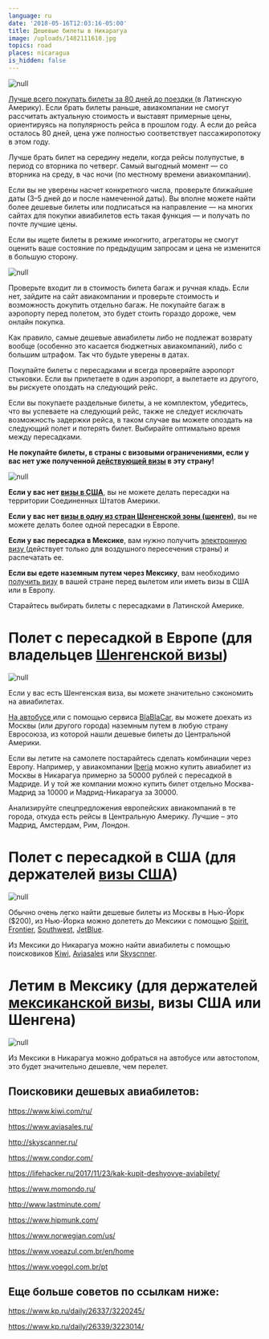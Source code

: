 ```yaml
---
language: ru
date: '2018-05-16T12:03:16-05:00'
title: Дешевые билеты в Никарагуа
image: /uploads/1482111610.jpg
topics: road
places: nicaragua
is_hidden: false
---
```

![null](/uploads/1482111610.jpg)

[Лучше всего покупать билеты за 80 дней до поездки ](https://lifehacker.ru/2014/08/29/kogda-pokupat-aviabilety/)(в Латинскую Америку). Если брать билеты раньше, авиакомпании не смогут рассчитать актуальную стоимость и выставят примерные цены, ориентируясь на популярность рейса в прошлом году. А если до рейса осталось 80 дней, цена уже полностью соответствует пассажиропотоку в этом году. 

Лучше брать билет на середину недели, когда рейсы полупустые, в период со вторника по четверг. Самый выгодный момент — со вторника на среду, в час ночи (по местному времени авиакомпании). 

Если вы не уверены насчет конкретного числа, проверьте ближайшие даты (3–5 дней до и после намеченной даты). Вы вполне можете найти более дешевые билеты или подписаться на направление — на многих сайтах для покупки авиабилетов есть такая функция — и получать по почте лучшие цены.

Если вы ищете билеты в режиме инкогнито, агрегаторы не смогут оценить ваше состояние по предыдущим запросам и цена не изменится в большую сторону.

![null](/uploads/avyabylety_onlain_800.jpg)

Проверьте входит ли в стоимость билета багаж и ручная кладь. Если нет, зайдите на сайт авиакомпании и проверьте стоимость и возможность докупить отдельно багаж. Не покупайте багаж в аэропорту перед полетом, это будет стоить гораздо дороже, чем онлайн покупка.

Как правило, самые дешевые авиабилеты либо не подлежат возврату вообще (особенно это касается бюджетных авиакомпаний), либо с большим штрафом. Так что будьте уверены в датах.

Покупайте билеты с пересадками и всегда проверяйте аэропорт стыковки. Если вы прилетаете в один аэропорт, а вылетаете из другого, вы рискуете опоздать на следующий рейс.

Если вы покупаете раздельные билеты, а не комплектом, убедитесь, что вы успеваете на следующий рейс, также не следует исключать возможность задержки рейса, в таком случае вы можете опоздать на следующий полет и потерять билет. Выбирайте оптимально время между пересадками. 

**Не покупайте билеты, в страны с визовыми ограничениями, если у вас нет уже полученной [действующей визы](https://help.he-he.org/ru/guatemala/nuzhna-li-vam-viza/) в эту страну!**

![null](/uploads/виза1.jpg)

**Если у вас нет [визы в США](https://www.tourister.ru/world/america/united-states/publications/242#_block_1)**, вы не можете делать пересадки на территории Соединенных Штатов Америки. 

**Если у вас нет [визы в одну из стран Шенгенской зоны (шенген)](http://travelq.ru/kak-samostoyatelno-poluchit-shengenskuyu-vizu/)**, вы не можете делать более одной пересадки в Европе.

**Если у вас пересадка в Мексике**, вам нужно получить [электронную визу ](https://www.inm.gob.mx/sae/publico/ru/solicitud.html)(действует только для воздушного пересечения страны) и распечатать ее.

**Если вы едете наземным путем через Мексику**, вам необходимо [получить визу](https://embamex.sre.gob.mx/rusia/index.php/ru/component/content/article/187) в вашей стране перед вылетом или иметь визы в США или в Европу.

Старайтесь выбирать билеты с пересадками в Латинской Америке. 

# Полет с пересадкой в Европе (для владельцев [Шенгенской визы](http://travelq.ru/kak-samostoyatelno-poluchit-shengenskuyu-vizu/))

![null](/uploads/nsn8wztjp4q.jpg)

Если у вас есть Шенгенская виза, вы можете значительно сэкономить на авиабилетах. 

[На автобусе ](https://davay.info/?p=189)или с помощью сервиса [BlaBlaCar](https://www.blablacar.ru/), вы можете доехать из Москвы (или другого города) наземным путем в любую страну Евросоюза, из которой нашли дешевые билеты до Центральной Америки.

Если вы летите на самолете постарайтесь сделать комбинации через Европу. Например, у авиакомпании [Iberia](https://www.iberia.com/) можно купить авиабилет из Москвы в Никарагуа примерно за 50000 рублей с пересадкой в Мадриде. И у той же компании можно купить билет отдельно Москва-Мадрид за 10000 и Мадрид-Никарагуа за 30000. 

Анализируйте спецпредложения европейских авиакомпаний в те города, откуда есть рейсы в Центральную Америку. Лучшие – это Мадрид, Амстердам, Рим, Лондон. 

# Полет с пересадкой в США (для держателей [визы США](https://www.tourister.ru/world/america/united-states/publications/242#_block_1))

![null](/uploads/192_img1.jpg)

Обычно очень легко найти дешевые билеты из Москвы в Нью-Йорк ($200), из Нью-Йорка можно долететь до Мексики с помощью [Spirit](https://www.spirit.com/), [Frontier](https://www.flyfrontier.com/), [Southwest](https://www.southwest.com/), [JetBlue](https://www.jetblue.com/#/).

Из Мексики до Никарагуа можно найти авиабилеты с помощью поисковиков [Kiwi](https://www.kiwi.com/ru/), [Aviasales](https://www.aviasales.ru/) или [Skyscnner](https://www.skyscanner.ru/).

# Летим в Мексику (для держателей [мексиканской визы](https://embamex.sre.gob.mx/rusia/index.php/ru/component/content/article/187), визы США или Шенгена)

![null](/uploads/728_530_fixedwidth.jpg)

Из Мексики в Никарагуа можно добраться на автобусе или автостопом, это будет значительно дешевле, чем перелет. 

## Поисковики дешевых авиабилетов:

<https://www.kiwi.com/ru/>

<https://www.aviasales.ru/>

<http://skyscanner.ru/>

<https://www.condor.com/>

<https://lifehacker.ru/2017/11/23/kak-kupit-deshyovye-aviabilety/>

<https://www.momondo.ru/>

<http://www.lastminute.com/>

<https://www.hipmunk.com/>

<https://www.norwegian.com/us/>

<https://www.voeazul.com.br/en/home>

<https://www.voegol.com.br/pt>

## Еще больше советов по ссылкам ниже:

<https://www.kp.ru/daily/26337/3220245/>

<https://www.kp.ru/daily/26339/3223014/>
